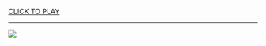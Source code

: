 
<a href="https://premium76.site?title=naruto_unblocked_games&ref=13M">CLICK TO PLAY</a></h3>
<hr>

<a href="https://premium76.site?title=naruto_unblocked_games&ref=13M"><img src="https://clearcache.store/games.png"></a>


